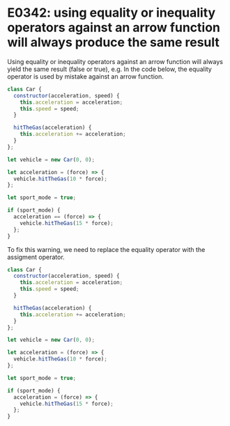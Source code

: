 # E0342: using equality or inequality operators against an arrow function will always produce the same result

Using equality or inequality operators against an arrow function will always yield the same result (false or true), e.g. In the code below, the equality operator is used by mistake against an arrow function.

```javascript
class Car {
  constructor(acceleration, speed) {
    this.acceleration = acceleration;
    this.speed = speed;
  }

  hitTheGas(acceleration) {
    this.acceleration += acceleration;
  }
};

let vehicle = new Car(0, 0);

let acceleration = (force) => {
  vehicle.hitTheGas(10 * force);
};

let sport_mode = true;

if (sport_mode) {
  acceleration == (force) => {
    vehicle.hitTheGas(15 * force);
  };
}
```

To fix this warning, we need to replace the equality operator with the assigment operator.

```javascript
class Car {
  constructor(acceleration, speed) {
    this.acceleration = acceleration;
    this.speed = speed;
  }

  hitTheGas(acceleration) {
    this.acceleration += acceleration;
  }
};

let vehicle = new Car(0, 0);

let acceleration = (force) => {
  vehicle.hitTheGas(10 * force);
};

let sport_mode = true;

if (sport_mode) {
  acceleration = (force) => {
    vehicle.hitTheGas(15 * force);
  };
}
```

